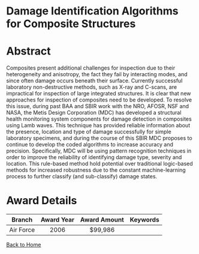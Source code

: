 
Damage Identification Algorithms for Composite Structures
=========================================================

# Abstract


Composites present additional challenges for inspection due to their heterogeneity and anisotropy, the fact they fail by interacting modes, and since often damage occurs beneath their surface.  Currently successful laboratory non-destructive methods, such as X-ray and C-scans, are impractical for inspection of large integrated structures.  It is clear that new approaches for inspection of composites need to be developed.  To resolve this issue, during past BAA and SBIR work with the NRO, AFOSR, NSF and NASA, the Metis Design Corporation (MDC) has developed a structural health monitoring system components for damage detection in composites using Lamb waves.  This technique has provided reliable information about the presence, location and type of damage successfully for simple laboratory specimens, and during the course of this SBIR MDC proposes to continue to develop the coded algorithms to increase accuracy and precision.  Specifically, MDC will be using pattern recognition techniques in order to improve the reliability of identifying damage type, severity and location.  This rule-based method hold potential over traditional logic-based methods for increased robustness due to the constant machine-learning process to further classify (and sub-classify) damage states.  

# Award Details

|Branch|Award Year|Award Amount|Keywords|
| :---: | :---: | :---: | :---: |
|Air Force|2006|$99,986||
  
  


[Back to Home](https://github.com/chrischow/dod_sbir_awards/Reports/CC/#1296)